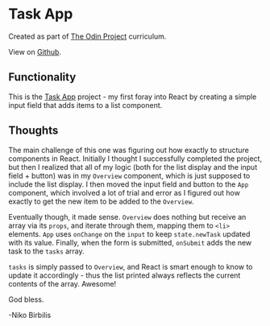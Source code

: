 # Task App

Created as part of [The Odin Project](https://www.theodinproject.com) curriculum.

View on [Github](https://github.com/harmolipi/task-app).

## Functionality

This is the [Task App](https://www.theodinproject.com/paths/full-stack-ruby-on-rails/courses/javascript/lessons/handle-inputs-and-render-lists) project - my first foray into React by creating a simple input field that adds items to a list component.

## Thoughts

The main challenge of this one was figuring out how exactly to structure components in React. Initially I thought I successfully completed the project, but then I realized that all of my logic (both for the list display and the input field + button) was in my `Overview` component, which is just supposed to include the list display. I then moved the input field and button to the `App` component, which involved a lot of trial and error as I figured out how exactly to get the new item to be added to the `Overview`.

Eventually though, it made sense. `Overview` does nothing but receive an array via its `props`, and iterate through them, mapping them to `<li>` elements. `App` uses `onChange` on the `input` to keep `state.newTask` updated with its value. Finally, when the form is submitted, `onSubmit` adds the new task to the `tasks` array.

`tasks` is simply passed to `Overview`, and React is smart enough to know to update it accordingly - thus the list printed always reflects the current contents of the array. Awesome!

God bless.

-Niko Birbilis
